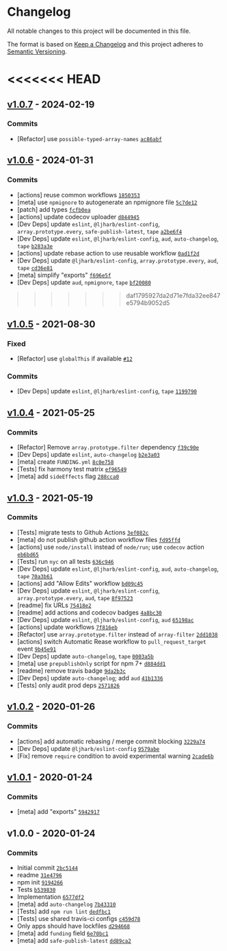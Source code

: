 # Changelog

All notable changes to this project will be documented in this file.

The format is based on [Keep a Changelog](https://keepachangelog.com/en/1.0.0/)
and this project adheres to [Semantic Versioning](https://semver.org/spec/v2.0.0.html).

<<<<<<< HEAD
=======
## [v1.0.7](https://github.com/inspect-js/available-typed-arrays/compare/v1.0.6...v1.0.7) - 2024-02-19

### Commits

- [Refactor] use `possible-typed-array-names` [`ac86abf`](https://github.com/inspect-js/available-typed-arrays/commit/ac86abfd64c4b633fd6523cc4193f1913fd22666)

## [v1.0.6](https://github.com/inspect-js/available-typed-arrays/compare/v1.0.5...v1.0.6) - 2024-01-31

### Commits

- [actions] reuse common workflows [`1850353`](https://github.com/inspect-js/available-typed-arrays/commit/1850353ded0ceb4d02d9d05649da5b7f3a28c89f)
- [meta] use `npmignore` to autogenerate an npmignore file [`5c7de12`](https://github.com/inspect-js/available-typed-arrays/commit/5c7de120d22a5c35f703ba3f0b5287e5c5f38af6)
- [patch] add types [`fcfb0ea`](https://github.com/inspect-js/available-typed-arrays/commit/fcfb0ea21c9dc8459d68f8bb26679abb0bec71ca)
- [actions] update codecov uploader [`d844945`](https://github.com/inspect-js/available-typed-arrays/commit/d84494596881a298aabde9bd87e538ce10c6cd01)
- [Dev Deps] update `eslint`, `@ljharb/eslint-config`, `array.prototype.every`, `safe-publish-latest`, `tape` [`a2be6f4`](https://github.com/inspect-js/available-typed-arrays/commit/a2be6f482010e920692d8f65fe1f193dbb73004d)
- [Dev Deps] update `eslint`, `@ljharb/eslint-config`, `aud`, `auto-changelog`, `tape` [`b283a3e`](https://github.com/inspect-js/available-typed-arrays/commit/b283a3e2176fbe8e431a27e20df21c831f216d5a)
- [actions] update rebase action to use reusable workflow [`0ad1f2d`](https://github.com/inspect-js/available-typed-arrays/commit/0ad1f2d82b11713ee48d9b37cb73fcc891bd9f4a)
- [Dev Deps] update `@ljharb/eslint-config`, `array.prototype.every`, `aud`, `tape` [`cd36e81`](https://github.com/inspect-js/available-typed-arrays/commit/cd36e8131076dd4e67a88b259f829067fa56c139)
- [meta] simplify "exports" [`f696e5f`](https://github.com/inspect-js/available-typed-arrays/commit/f696e5ff9ded838e192ade4e8550a890c4f35eb0)
- [Dev Deps] update `aud`, `npmignore`, `tape` [`bf20080`](https://github.com/inspect-js/available-typed-arrays/commit/bf200809aea3107b31fc8817122c693e099be30e)

>>>>>>> daf1795927da2d71e7fda32ee847e5794b9052d5
## [v1.0.5](https://github.com/inspect-js/available-typed-arrays/compare/v1.0.4...v1.0.5) - 2021-08-30

### Fixed

- [Refactor] use `globalThis` if available [`#12`](https://github.com/inspect-js/available-typed-arrays/issues/12)

### Commits

- [Dev Deps] update `eslint`, `@ljharb/eslint-config`, `tape` [`1199790`](https://github.com/inspect-js/available-typed-arrays/commit/1199790ab5841517ad04827fab3f135d2dc5cfb7)

## [v1.0.4](https://github.com/inspect-js/available-typed-arrays/compare/v1.0.3...v1.0.4) - 2021-05-25

### Commits

- [Refactor] Remove `array.prototype.filter` dependency [`f39c90e`](https://github.com/inspect-js/available-typed-arrays/commit/f39c90ecb1907de28ee2d3577b7da37ae12aac56)
- [Dev Deps] update `eslint`, `auto-changelog` [`b2e3a03`](https://github.com/inspect-js/available-typed-arrays/commit/b2e3a035e8cd3ddfd7b565249e1651c6419a34d0)
- [meta] create `FUNDING.yml` [`8c0e758`](https://github.com/inspect-js/available-typed-arrays/commit/8c0e758c6ec80adbb3770554653cdc3aa16beb55)
- [Tests] fix harmony test matrix [`ef96549`](https://github.com/inspect-js/available-typed-arrays/commit/ef96549df171776267529413240a2219cb59d5ce)
- [meta] add `sideEffects` flag [`288cca0`](https://github.com/inspect-js/available-typed-arrays/commit/288cca0fbd214bec706447851bb8bccc4b899a48)

## [v1.0.3](https://github.com/inspect-js/available-typed-arrays/compare/v1.0.2...v1.0.3) - 2021-05-19

### Commits

- [Tests] migrate tests to Github Actions [`3ef082c`](https://github.com/inspect-js/available-typed-arrays/commit/3ef082caaa153b49f4c37c85bbd5c4b13fe4f638)
- [meta] do not publish github action workflow files [`fd95ffd`](https://github.com/inspect-js/available-typed-arrays/commit/fd95ffdaca759eca81cb4c5d5772ee863dfea501)
- [actions] use `node/install` instead of `node/run`; use `codecov` action [`eb6bd65`](https://github.com/inspect-js/available-typed-arrays/commit/eb6bd659a31c92a6a178c71a89fe0d5261413e6c)
- [Tests] run `nyc` on all tests [`636c946`](https://github.com/inspect-js/available-typed-arrays/commit/636c94657b532599ef90a214aaa12639d11b0161)
- [Dev Deps] update `eslint`, `@ljharb/eslint-config`, `aud`, `auto-changelog`, `tape` [`70a3b61`](https://github.com/inspect-js/available-typed-arrays/commit/70a3b61367b318fb883c2f35b8f2d539849a23b6)
- [actions] add "Allow Edits" workflow [`bd09c45`](https://github.com/inspect-js/available-typed-arrays/commit/bd09c45299e396fa5bbd5be4c58b1aedcb372a82)
- [Dev Deps] update `eslint`, `@ljharb/eslint-config`, `array.prototype.every`, `aud`, `tape` [`8f97523`](https://github.com/inspect-js/available-typed-arrays/commit/8f9752308390a79068cd431436bbfd77bca15647)
- [readme] fix URLs [`75418e2`](https://github.com/inspect-js/available-typed-arrays/commit/75418e20b57f4ad5e65d8c2e1864efd14eaa2e65)
- [readme] add actions and codecov badges [`4a8bc30`](https://github.com/inspect-js/available-typed-arrays/commit/4a8bc30af2ce1f48e2b28ab3db5be9589bd6f2d0)
- [Dev Deps] update `eslint`, `@ljharb/eslint-config`, `aud` [`65198ac`](https://github.com/inspect-js/available-typed-arrays/commit/65198ace335a013ef49b6bd722bc80bbbc6be784)
- [actions] update workflows [`7f816eb`](https://github.com/inspect-js/available-typed-arrays/commit/7f816eb231131e53ced2572ba6c6c6a00f975789)
- [Refactor] use `array.prototype.filter` instead of `array-filter` [`2dd1038`](https://github.com/inspect-js/available-typed-arrays/commit/2dd1038d71ce48b5650687691cf8fe09795a6d30)
- [actions] switch Automatic Rease workflow to `pull_request_target` event [`9b45e91`](https://github.com/inspect-js/available-typed-arrays/commit/9b45e914fcb08bdaaaa0166b41716e51f400d1c6)
- [Dev Deps] update `auto-changelog`, `tape` [`0003a5b`](https://github.com/inspect-js/available-typed-arrays/commit/0003a5b122a0724db5499c114104eeeb396b2f67)
- [meta] use `prepublishOnly` script for npm 7+ [`d884dd1`](https://github.com/inspect-js/available-typed-arrays/commit/d884dd1c1117411f35d9fbc07f513a1a85ccdead)
- [readme] remove travis badge [`9da2b3c`](https://github.com/inspect-js/available-typed-arrays/commit/9da2b3c29706340fada995137aba12cfae4d6f37)
- [Dev Deps] update `auto-changelog`; add `aud` [`41b1336`](https://github.com/inspect-js/available-typed-arrays/commit/41b13369c71b0e3e57b9de0f4fb1e4d67950d74a)
- [Tests] only audit prod deps [`2571826`](https://github.com/inspect-js/available-typed-arrays/commit/2571826a5d121eeeeccf4c711e3f9e4616685d50)

## [v1.0.2](https://github.com/inspect-js/available-typed-arrays/compare/v1.0.1...v1.0.2) - 2020-01-26

### Commits

- [actions] add automatic rebasing / merge commit blocking [`3229a74`](https://github.com/inspect-js/available-typed-arrays/commit/3229a74bda60f24e2257efc40ddff9a3ce98de76)
- [Dev Deps] update `@ljharb/eslint-config` [`9579abe`](https://github.com/inspect-js/available-typed-arrays/commit/9579abecc196088561d3aedf27cad45b56f8e18b)
- [Fix] remove `require` condition to avoid experimental warning [`2cade6b`](https://github.com/inspect-js/available-typed-arrays/commit/2cade6b56d6a508a950c7da27d038bee496e716b)

## [v1.0.1](https://github.com/inspect-js/available-typed-arrays/compare/v1.0.0...v1.0.1) - 2020-01-24

### Commits

- [meta] add "exports" [`5942917`](https://github.com/inspect-js/available-typed-arrays/commit/5942917aafb56c6bce80f01b7ae6a9b46bc72c69)

## v1.0.0 - 2020-01-24

### Commits

- Initial commit [`2bc5144`](https://github.com/inspect-js/available-typed-arrays/commit/2bc514459c9f65756adfbd9964abf433183d78f6)
- readme [`31e4796`](https://github.com/inspect-js/available-typed-arrays/commit/31e4796379eba4a16d3c6a8e9baf6eb3f39e33d1)
- npm init [`9194266`](https://github.com/inspect-js/available-typed-arrays/commit/9194266b471a2a2dd5e6969bc40358ceb346e21e)
- Tests [`b539830`](https://github.com/inspect-js/available-typed-arrays/commit/b539830c3213f90de42b4d6e62803f52daf61a6d)
- Implementation [`6577df2`](https://github.com/inspect-js/available-typed-arrays/commit/6577df244ea146ef5ec16858044c8955e0fc445c)
- [meta] add `auto-changelog` [`7b43310`](https://github.com/inspect-js/available-typed-arrays/commit/7b43310be76f00fe60b74a2fd6d0e46ac1d01f3e)
- [Tests] add `npm run lint` [`dedfbc1`](https://github.com/inspect-js/available-typed-arrays/commit/dedfbc1592f86ac1636267d3965f2345df43815b)
- [Tests] use shared travis-ci configs [`c459d78`](https://github.com/inspect-js/available-typed-arrays/commit/c459d78bf2efa9d777f88599ae71a796dbfcb70f)
- Only apps should have lockfiles [`d294668`](https://github.com/inspect-js/available-typed-arrays/commit/d294668422cf35f5e7716a85bfd204e62b01c056)
- [meta] add `funding` field [`6e70bc1`](https://github.com/inspect-js/available-typed-arrays/commit/6e70bc1fb199c7898165aaf05c25bb49f4062e53)
- [meta] add `safe-publish-latest` [`dd89ca2`](https://github.com/inspect-js/available-typed-arrays/commit/dd89ca2c6842f0f3e82958df2b2bd0fc0c929c51)
